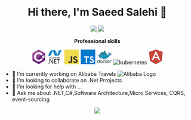 <h1 align="center">Hi there, I'm Saeed Salehi 👋</h1>

<p align="center">
 <a href="https://linkedin.com/in/1saeedsalehi" target="_blank">
  <img src="https://img.icons8.com/fluent/48/000000/linkedin.png" />
 </a>
  
 <a href="https://twitter.com/1saeedsalehi" target="_blank">
  <img src="https://img.icons8.com/fluent/48/000000/twitter.png" />
 </a>
</p>

<p align="center"> 
 <strong>
  Professional skills
  </strong>
</p>

<p align="center"> 
  <img src="https://raw.githubusercontent.com/devicons/devicon/master/icons/csharp/csharp-original.svg" alt="csharp" width="40" height="40" />
  <img src="https://raw.githubusercontent.com/devicons/devicon/master/icons/dot-net/dot-net-original-wordmark.svg" alt="dotnet" width="40" height="40" />
  <img src="https://raw.githubusercontent.com/devicons/devicon/master/icons/javascript/javascript-original.svg" alt="javascript" width="40" height="40" />
  <img src="https://raw.githubusercontent.com/devicons/devicon/master/icons/typescript/typescript-original.svg" alt="typescript" width="40" height="40" />
  <img src="https://raw.githubusercontent.com/devicons/devicon/master/icons/docker/docker-original-wordmark.svg" alt="docker" width="40" height="40" />
  <img src="https://img.icons8.com/color/48/000000/kubernetes.png" alt="kubernetes" width="43" height="43" />
  <img src="https://raw.githubusercontent.com/devicons/devicon/master/icons/angularjs/angularjs-plain.svg" alt="angular" width="40" height="40" />
</p>

- 🔭 I’m currently working on Alibaba Travels ![Alibaba Logo](https://cdn.alibaba.ir/dist/73fe5f6c/img/logo.f05d292.svg)
- 👯 I’m looking to collaborate on .Net Prrojects
- 🤔 I’m looking for help with ...
- 💬 Ask me about .NET,C#,Software Architecture,Micro Services, CQRS, event-sourcing

<p align="center">
 <a href="#" alt="Saeed Salehi's github stats">
  <img src="https://github-readme-stats.vercel.app/api?username=1saeedsalehi&theme=tokyonight&show_icons=true" />
 </a>
</p>

